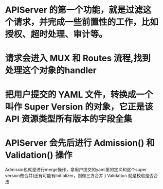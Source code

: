 # APIServer 的第一个功能，就是过滤这个请求，并完成一些前置性的工作，比如授权、超时处理、审计等。
# 请求会进入 MUX 和 Routes 流程,找到处理这个对象的handler
# 把用户提交的 YAML 文件，转换成一个叫作 Super Version 的对象，它正是该 API 资源类型所有版本的字段全集
# APIServer 会先后进行 Admission() 和 Validation() 操作
Admissio也就是进行merge操作，拿用户提交的yaml里的定义和这个super version做合并(还有可能有Initializer，则做三方合并  )
Validation 就是校验是否合法